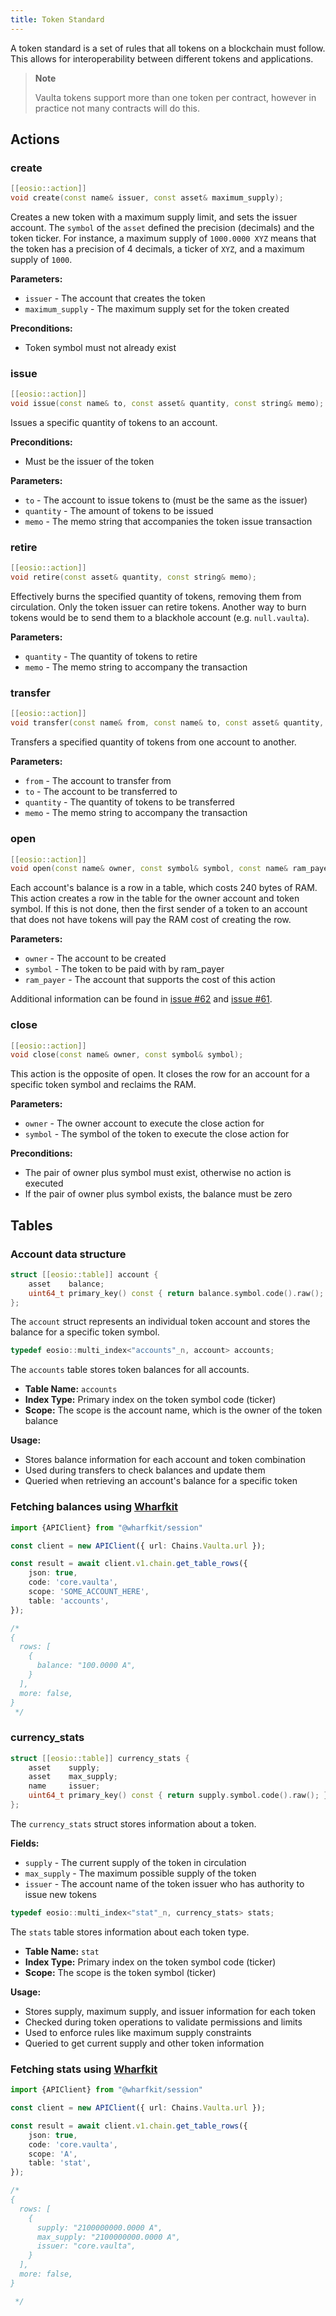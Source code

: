 ```yaml
---
title: Token Standard
---
```


A token standard is a set of rules that all tokens on a blockchain must follow.
This allows for interoperability between different tokens and applications.

> **Note**
> 
> Vaulta tokens support more than one token per contract, however in practice not 
> many contracts will do this.

## Actions 

### create

```cpp
[[eosio::action]]
void create(const name& issuer, const asset& maximum_supply);
```

Creates a new token with a maximum supply limit, and sets the issuer account.
The `symbol` of the `asset` defined the precision (decimals) and the token ticker.
For instance, a maximum supply of `1000.0000 XYZ` means that the token has a precision of 4 decimals,
a ticker of `XYZ`, and a maximum supply of `1000`.

**Parameters:**
- `issuer` - The account that creates the token
- `maximum_supply` - The maximum supply set for the token created

**Preconditions:**
- Token symbol must not already exist

### issue

```cpp
[[eosio::action]]
void issue(const name& to, const asset& quantity, const string& memo);
```

Issues a specific quantity of tokens to an account.

**Preconditions:**
- Must be the issuer of the token

**Parameters:**
- `to` - The account to issue tokens to (must be the same as the issuer)
- `quantity` - The amount of tokens to be issued
- `memo` - The memo string that accompanies the token issue transaction

### retire

```cpp
[[eosio::action]]
void retire(const asset& quantity, const string& memo);
```

Effectively burns the specified quantity of tokens, removing them from circulation.
Only the token issuer can retire tokens. Another way to burn tokens would be to 
send them to a blackhole account (e.g. `null.vaulta`).

**Parameters:**
- `quantity` - The quantity of tokens to retire
- `memo` - The memo string to accompany the transaction

### transfer

```cpp
[[eosio::action]]
void transfer(const name& from, const name& to, const asset& quantity, const string& memo);
```

Transfers a specified quantity of tokens from one account to another.

**Parameters:**
- `from` - The account to transfer from
- `to` - The account to be transferred to
- `quantity` - The quantity of tokens to be transferred
- `memo` - The memo string to accompany the transaction

### open

```cpp
[[eosio::action]]
void open(const name& owner, const symbol& symbol, const name& ram_payer);
```

Each account's balance is a row in a table, which costs 240 bytes of RAM.
This action creates a row in the table for the owner account and token symbol.
If this is not done, then the first sender of a token to an account that does 
not have tokens will pay the RAM cost of creating the row.

**Parameters:**
- `owner` - The account to be created
- `symbol` - The token to be paid with by ram_payer
- `ram_payer` - The account that supports the cost of this action

Additional information can be found in [issue #62](https://github.com/EOSIO/eosio.contracts/issues/62) and [issue #61](https://github.com/EOSIO/eosio.contracts/issues/61).

### close

```cpp
[[eosio::action]]
void close(const name& owner, const symbol& symbol);
```

This action is the opposite of open. 
It closes the row for an account for a specific token symbol and reclaims the RAM.

**Parameters:**
- `owner` - The owner account to execute the close action for
- `symbol` - The symbol of the token to execute the close action for

**Preconditions:**
- The pair of owner plus symbol must exist, otherwise no action is executed
- If the pair of owner plus symbol exists, the balance must be zero


## Tables

### Account data structure

```cpp
struct [[eosio::table]] account {
    asset    balance;
    uint64_t primary_key() const { return balance.symbol.code().raw(); }
};
```

The `account` struct represents an individual token account and stores the balance for a specific token symbol.


```cpp
typedef eosio::multi_index<"accounts"_n, account> accounts;
```

The `accounts` table stores token balances for all accounts.

- **Table Name:** `accounts`
- **Index Type:** Primary index on the token symbol code (ticker)
- **Scope:** The scope is the account name, which is the owner of the token balance

**Usage:**
- Stores balance information for each account and token combination
- Used during transfers to check balances and update them
- Queried when retrieving an account's balance for a specific token

### Fetching balances using [Wharfkit](https://wharfkit.com/)

```typescript
import {APIClient} from "@wharfkit/session"

const client = new APIClient({ url: Chains.Vaulta.url });

const result = await client.v1.chain.get_table_rows({
    json: true,
    code: 'core.vaulta',
    scope: 'SOME_ACCOUNT_HERE',
    table: 'accounts',
});

/*
{
  rows: [
    {
      balance: "100.0000 A",
    }
  ],
  more: false,
}
 */
```

### currency_stats

```cpp
struct [[eosio::table]] currency_stats {
    asset    supply;
    asset    max_supply;
    name     issuer;
    uint64_t primary_key() const { return supply.symbol.code().raw(); }
};
```

The `currency_stats` struct stores information about a token.

**Fields:**
- `supply` - The current supply of the token in circulation
- `max_supply` - The maximum possible supply of the token
- `issuer` - The account name of the token issuer who has authority to issue new tokens

```cpp
typedef eosio::multi_index<"stat"_n, currency_stats> stats;
```

The `stats` table stores information about each token type.

- **Table Name:** `stat`
- **Index Type:** Primary index on the token symbol code (ticker)
- **Scope:** The scope is the token symbol (ticker)

**Usage:**
- Stores supply, maximum supply, and issuer information for each token
- Checked during token operations to validate permissions and limits
- Used to enforce rules like maximum supply constraints
- Queried to get current supply and other token information

### Fetching stats using [Wharfkit](https://wharfkit.com/)

```typescript
import {APIClient} from "@wharfkit/session"

const client = new APIClient({ url: Chains.Vaulta.url });

const result = await client.v1.chain.get_table_rows({
    json: true,
    code: 'core.vaulta',
    scope: 'A',
    table: 'stat',
});

/*
{
  rows: [
    {
      supply: "2100000000.0000 A",
      max_supply: "2100000000.0000 A",
      issuer: "core.vaulta",
    }
  ],
  more: false,
}

 */
```

